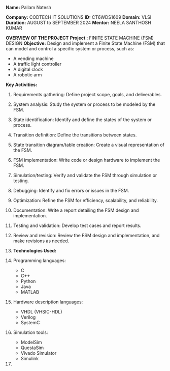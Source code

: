 **Name:** Pallam Natesh	

**Company:** CODTECH IT SOLUTIONS
**ID:** CT6WDS1609
**Domain:** VLSI
**Duration:** AUGUST to SEPTEMBER 2024
**Mentor:** NEELA SANTHOSH KUMAR

 **OVERVIEW OF THE PROJECT**
 **Project :** FINITE STATE MACHINE (FSM) DESIGN
 **Objective:**
 Design and implement a Finite State Machine (FSM) that can model and control a specific system or process, such as:

- A vending machine
- A traffic light controller
- A digital clock
- A robotic arm

**Key Activities:**

1. Requirements gathering: Define project scope, goals, and deliverables.
2. System analysis: Study the system or process to be modeled by the FSM.
3. State identification: Identify and define the states of the system or process.
4. Transition definition: Define the transitions between states.
5. State transition diagram/table creation: Create a visual representation of the FSM.
6. FSM implementation: Write code or design hardware to implement the FSM.
7. Simulation/testing: Verify and validate the FSM through simulation or testing.
8. Debugging: Identify and fix errors or issues in the FSM.
9. Optimization: Refine the FSM for efficiency, scalability, and reliability.
10. Documentation: Write a report detailing the FSM design and implementation.
11. Testing and validation: Develop test cases and report results.
12. Review and revision: Review the FSM design and implementation, and make revisions as needed.

13. **Technologies Used:**

1. Programming languages:
    - C
    - C++
    - Python
    - Java
    - MATLAB
2. Hardware description languages:
    - VHDL (VHSIC-HDL)
    - Verilog
    - SystemC
3. Simulation tools:
    - ModelSim
    - QuestaSim
    - Vivado Simulator
    - Simulink

14. 
